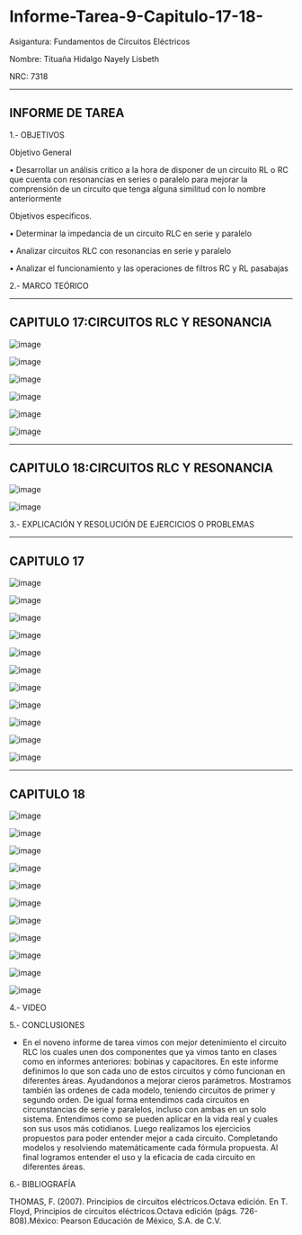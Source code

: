 # Informe-Tarea-9-Capitulo-17-18-

Asigantura: Fundamentos de Circuitos Eléctricos

Nombre: Tituaña Hidalgo Nayely Lisbeth

NRC: 7318

------------------------------------------------------------------------------
INFORME DE TAREA 
------------------------------------------------------------------------------
1.- OBJETIVOS

Objetivo General

• Desarrollar un análisis critico a la hora de disponer de un circuito RL o RC que cuenta con resonancias en series o paralelo para mejorar la comprensión de un circuito que tenga alguna similitud con lo nombre anteriormente

Objetivos específicos.

• Determinar la impedancia de un circuito RLC en serie y paralelo

• Analizar circuitos RLC con resonancias en serie y paralelo

• Analizar el funcionamiento y las operaciones de filtros RC y RL pasabajas

2.- MARCO TEÓRICO

------------------------------------------------------------------------------
CAPITULO 17:CIRCUITOS RLC Y RESONANCIA
------------------------------------------------------------------------------

![image](https://user-images.githubusercontent.com/105722861/187347598-a907a6ac-af82-4d1d-a870-63d5d1ef28b7.png)

![image](https://user-images.githubusercontent.com/105722861/187347610-c13adc20-84b2-4a61-ac04-2d00a2969ee2.png)

![image](https://user-images.githubusercontent.com/105722861/187347628-bdcb3f20-29c3-4961-ab54-fcf565c0d1db.png)

![image](https://user-images.githubusercontent.com/105722861/187347658-5db192e1-f694-411d-88c3-e3bb5297fb01.png)

![image](https://user-images.githubusercontent.com/105722861/187347742-d82d825e-a69b-4e47-a9ec-1a0a69ae6a73.png)

![image](https://user-images.githubusercontent.com/105722861/187347795-1a84b82e-b877-4733-9056-b863d2e8da34.png)

------------------------------------------------------------------------------
CAPITULO 18:CIRCUITOS RLC Y RESONANCIA
------------------------------------------------------------------------------

![image](https://user-images.githubusercontent.com/105722861/187347838-733fb5c3-aedf-45c4-8091-9f44ba064415.png)

![image](https://user-images.githubusercontent.com/105722861/187347865-c88abca9-1529-443c-850a-159fe26b5ff9.png)

3.- EXPLICACIÓN Y RESOLUCIÓN DE EJERCICIOS O PROBLEMAS

------------------------------------------------------------------------------
CAPITULO 17
------------------------------------------------------------------------------

![image](https://user-images.githubusercontent.com/105722861/187305935-14062e74-7975-4874-a59e-7f952add3cf1.png)

![image](https://user-images.githubusercontent.com/105722861/187306284-358d9617-8d93-4f11-944c-a4a649d8f99a.png)

![image](https://user-images.githubusercontent.com/105722861/187306417-4c781259-ab2b-4dbf-bb35-7a30d94d6960.png)

![image](https://user-images.githubusercontent.com/105722861/187306501-f21ffef3-26a3-4518-ac9f-2566af320eb4.png)

![image](https://user-images.githubusercontent.com/105722861/187306685-ea3c6e2a-7b80-4254-9c6b-9486e2d51bc9.png)

![image](https://user-images.githubusercontent.com/105722861/187306888-4927e50e-ee24-44e9-aeb8-ddba1f176c19.png)

![image](https://user-images.githubusercontent.com/105722861/187307728-7c64a56e-5085-4f5a-b225-92e80c660d8c.png)

![image](https://user-images.githubusercontent.com/105722861/187307898-7eb9aa62-7511-4972-9fe5-2c3062007a9a.png)

![image](https://user-images.githubusercontent.com/105722861/187308037-0b9eddd6-484d-4bad-95e8-fdeaa1fc5bae.png)

![image](https://user-images.githubusercontent.com/105722861/187308423-41532592-0775-46bf-9b57-b97de8f684d2.png)

![image](https://user-images.githubusercontent.com/105722861/187308588-f2ac5158-dc0d-40c4-b31a-66ad2eefd1f6.png)

------------------------------------------------------------------------------
CAPITULO 18
------------------------------------------------------------------------------

![image](https://user-images.githubusercontent.com/105722861/187308789-c681162e-d5a8-47da-a1c1-277e57044575.png)

![image](https://user-images.githubusercontent.com/105722861/187308925-234e07e1-c63c-441f-bfc3-ce57a4c04b61.png)

![image](https://user-images.githubusercontent.com/105722861/187309100-703a8095-7428-49d9-b247-a5e82a541ee7.png)

![image](https://user-images.githubusercontent.com/105722861/187309255-5ca92c2b-fecb-4992-8cc0-324b68a128d5.png)

![image](https://user-images.githubusercontent.com/105722861/187309477-dbc1c8be-bf0f-4a3f-84e0-213a3ff71ce5.png)

![image](https://user-images.githubusercontent.com/105722861/187309646-07bb262a-9a7d-44f5-b434-f8dfbfbd034c.png)

![image](https://user-images.githubusercontent.com/105722861/187309849-97b51cdc-6bb2-4d9e-bc02-15393b71b960.png)

![image](https://user-images.githubusercontent.com/105722861/187309954-c61cd035-fbae-4cfd-abe8-8771227e7a30.png)

![image](https://user-images.githubusercontent.com/105722861/187310120-f5ff7a4a-276b-40ed-ba5c-a16f93e9c82f.png)

![image](https://user-images.githubusercontent.com/105722861/187310468-9fb303e6-58d7-4d7d-ba96-504d2f0ff188.png)

![image](https://user-images.githubusercontent.com/105722861/187310586-294650f8-0f17-42cf-a6a8-29f954b08266.png)

4.- VIDEO

5.- CONCLUSIONES

* En el noveno informe de tarea vimos con mejor detenimiento el circuito RLC los cuales unen dos componentes que ya vimos tanto en clases como en informes anteriores: bobinas y capacitores. En este informe definimos lo que son cada uno de estos circuitos y cómo funcionan en diferentes áreas. Ayudandonos a mejorar cieros parámetros. Mostramos también las ordenes de cada modelo, teniendo circuitos de primer y segundo orden. De igual forma entendimos cada circuitos en circunstancias de serie y paralelos, incluso con ambas en un solo sistema. Entendimos como se pueden aplicar en la vida real y cuales son sus usos más cotidianos. Luego realizamos los ejercicios propuestos para poder entender mejor a cada circuito. Completando modelos y resolviendo matemáticamente cada fórmula propuesta. Al final logramos entender el uso y la eficacia de cada circuito en diferentes áreas.

6.- BIBLIOGRAFÍA

THOMAS, F. (2007). Principios de circuitos eléctricos.Octava edición. En T. Floyd, Principios de circuitos eléctricos.Octava edición (págs. 726-808).México: Pearson Educación de México, S.A. de C.V.
